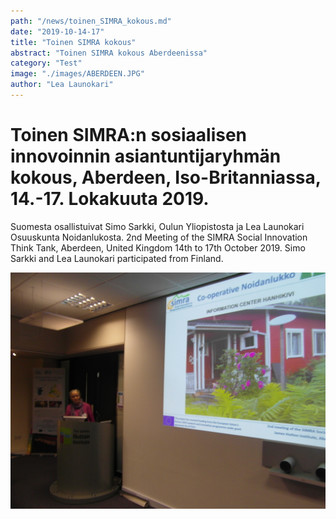 ```yaml
---
path: "/news/toinen_SIMRA_kokous.md"
date: "2019-10-14-17"
title: "Toinen SIMRA kokous"
abstract: "Toinen SIMRA kokous Aberdeenissa"
category: "Test"
image: "./images/ABERDEEN.JPG"
author: "Lea Launokari"
---
```


# Toinen SIMRA:n sosiaalisen innovoinnin asiantuntijaryhmän kokous, Aberdeen, Iso-Britanniassa, 14.-17. Lokakuuta 2019.

Suomesta osallistuivat Simo Sarkki, Oulun Yliopistosta ja Lea Launokari  Osuuskunta Noidanlukosta.
2nd Meeting of the SIMRA Social Innovation Think Tank, Aberdeen, United Kingdom 14th to 17th October 2019.
Simo Sarkki and Lea Launokari participated from Finland.

![](./images/ABERDEEN.JPG)

